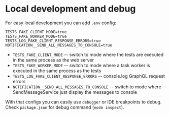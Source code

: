 Local development and debug
=====

For easy local development you can add `.env` config:

```shell
TESTS_FAKE_CLIENT_MODE=true
TESTS_FAKE_WORKER_MODE=true
TESTS_LOG_FAKE_CLIENT_RESPONSE_ERRORS=true
NOTIFICATION__SEND_ALL_MESSAGES_TO_CONSOLE=true
```

- `TESTS_FAKE_CLIENT_MODE` -- switch to mode where the tests are executed in the same process as the web server
- `TESTS_FAKE_WORKER_MODE` -- switch to mode where a task worker is executed in the same process as the tests
- `TESTS_LOG_FAKE_CLIENT_RESPONSE_ERRORS` -- console.log GraphQL request errors
- `NOTIFICATION__SEND_ALL_MESSAGES_TO_CONSOLE` -- switch to mode where SendMessageService just display the messages to console

With that configs you can easily use `debugger` or IDE breakpoints to debug.
Check `package.json` for debug command (`node inspect`).
